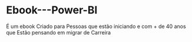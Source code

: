 # Ebook---Power-BI
É um ebook Criado para Pessoas que estão iniciando e com + de 40 anos que Estão pensando em migrar de Carreira 
